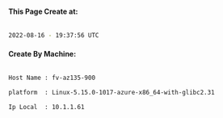 
   
#### This Page Create at:

```bash

2022-08-16 - 19:37:56 UTC

```

#### Create By Machine:

```bash

Host Name : fv-az135-900

platform  : Linux-5.15.0-1017-azure-x86_64-with-glibc2.31

Ip Local  : 10.1.1.61

```


